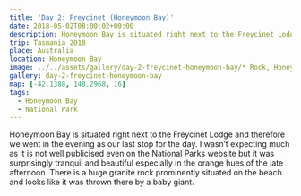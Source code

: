 ```yaml
---
title: 'Day 2: Freycinet (Honeymoon Bay)'
date: 2018-05-02T08:00:02+00:00
description: Honeymoon Bay is situated right next to the Freycinet Lodge.
trip: Tasmania 2018
place: Australia
location: Honeymoon Bay
image: ../../assets/gallery/day-2-freycinet-honeymoon-bay/* Rock, Honeymoon Bay.jpeg
gallery: day-2-freycinet-honeymoon-bay
map: [-42.1388, 148.2968, 16]
tags:
  - Honeymoon Bay
  - National Park
---
```


Honeymoon Bay is situated right next to the Freycinet Lodge and therefore we went in the evening as our last stop for the day. I wasn&#8217;t expecting much as it is not well publicised even on the National Parks website but it was surprisingly tranquil and beautiful especially in the orange hues of the late afternoon. There is a huge granite rock prominently situated on the beach and looks like it was thrown there by a baby giant.
